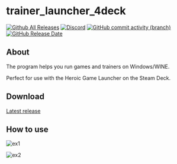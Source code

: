 # trainer_launcher_4deck
[![Github All Releases](https://img.shields.io/github/downloads/estevamdev/trainer_launcher_4deck/total.svg)]()
[![Discord](https://img.shields.io/discord/1318649855115005982?label=discord)](https://discord.gg/Mag4Sm4JVQ)
[![GitHub commit activity (branch)](https://img.shields.io/github/commit-activity/t/estevamdev/trainer_launcher_4deck/main)]()
[![GitHub Release Date](https://img.shields.io/github/release-date/estevamdev/trainer_launcher_4deck)](https://github.com/estevamdev/trainer_launcher_4deck/releases/latest)


## About
The program helps you run games and trainers on Windows/WINE.  

Perfect for use with the Heroic Game Launcher on the Steam Deck.

## Download
<p dir="auto"><a href="https://github.com/estevamdev/trainer_launcher_4deck/releases/latest">Latest release</a></p>

## How to use

![ex1](https://github.com/user-attachments/assets/13370bc2-6bc1-4f47-8b95-c661cce9bf70)

![ex2](https://github.com/user-attachments/assets/1c3b71b3-fb19-422a-8f81-2acd9732f619)
